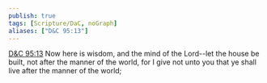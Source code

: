 ```yaml
---
publish: true
tags: [Scripture/DaC, noGraph]
aliases: ["D&C 95:13"]
---
```

[D&C 95:13](https://churchofjesuschrist.org/study/scriptures/dc-testament/dc/95?lang=eng&id=p13#p13) Now here is wisdom, and the mind of the Lord--let the house be built, not after the manner of the world, for I give not unto you that ye shall live after the manner of the world;
